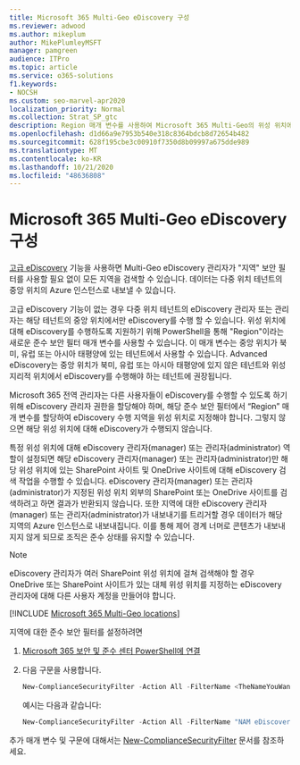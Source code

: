 ```yaml
---
title: Microsoft 365 Multi-Geo eDiscovery 구성
ms.reviewer: adwood
ms.author: mikeplum
author: MikePlumleyMSFT
manager: pamgreen
audience: ITPro
ms.topic: article
ms.service: o365-solutions
f1.keywords:
- NOCSH
ms.custom: seo-marvel-apr2020
localization_priority: Normal
ms.collection: Strat_SP_gtc
description: Region 매개 변수를 사용하여 Microsoft 365 Multi-Geo의 위성 위치에서 사용하도록 eDiscovery를 구성하는 방법을 학습합니다.
ms.openlocfilehash: d1d66a9e7953b540e318c8364bdcb8d72654b482
ms.sourcegitcommit: 628f195cbe3c00910f7350d8b09997a675dde989
ms.translationtype: MT
ms.contentlocale: ko-KR
ms.lasthandoff: 10/21/2020
ms.locfileid: "48636808"
---
```

# <a name="microsoft-365-multi-geo-ediscovery-configuration"></a>Microsoft 365 Multi-Geo eDiscovery 구성

[고급 eDiscovery](https://docs.microsoft.com/microsoft-365/compliance/overview-ediscovery-20) 기능을 사용하면 Multi-Geo eDiscovery 관리자가 "지역" 보안 필터를 사용할 필요 없이 모든 지역을 검색할 수 있습니다. 데이터는 다중 위치 테넌트의 중앙 위치의 Azure 인스턴스로 내보낼 수 있습니다. 

고급 eDiscovery 기능이 없는 경우 다중 위치 테넌트의 eDiscovery 관리자 또는 관리자는 해당 테넌트의 중앙 위치에서만 eDiscovery를 수행 할 수 있습니다. 위성 위치에 대해 eDiscovery를 수행하도록 지원하기 위해 PowerShell을 통해 "Region"이라는 새로운 준수 보안 필터 매개 변수를 사용할 수 있습니다. 이 매개 변수는 중앙 위치가 북미, 유럽 또는 아시아 태평양에 있는 테넌트에서 사용할 수 있습니다. Advanced eDiscovery는 중앙 위치가 북미, 유럽 또는 아시아 태평양에 있지 않은 테넌트와 위성 지리적 위치에서 eDiscovery를 수행해야 하는 테넌트에 권장됩니다. 

Microsoft 365 전역 관리자는 다른 사용자들이 eDiscovery를 수행할 수 있도록 하기 위해 eDiscovery 관리자 권한을 할당해야 하며, 해당 준수 보안 필터에서 “Region” 매개 변수를 할당하여 eDiscovery 수행 지역을 위성 위치로 지정해야 합니다. 그렇지 않으면 해당 위성 위치에 대해 eDiscovery가 수행되지 않습니다.

특정 위성 위치에 대해 eDiscovery 관리자(manager) 또는 관리자(administrator) 역할이 설정되면 해당 eDiscovery 관리자(manager) 또는 관리자(administrator)만 해당 위성 위치에 있는 SharePoint 사이트 및 OneDrive 사이트에 대해 eDiscovery 검색 작업을 수행할 수 있습니다. eDiscovery 관리자(manager) 또는 관리자(administrator)가 지정된 위성 위치 외부의 SharePoint 또는 OneDrive 사이트를 검색하려고 하면 결과가 반환되지 않습니다. 또한 지역에 대한 eDiscovery 관리자(manager) 또는 관리자(administrator)가 내보내기를 트리거할 경우 데이터가 해당 지역의 Azure 인스턴스로 내보내집니다. 이를 통해 제어 경계 너머로 콘텐츠가 내보내지지 않게 되므로 조직은 준수 상태를 유지할 수 있습니다.

> [!NOTE]
> eDiscovery 관리자가 여러 SharePoint 위성 위치에 걸쳐 검색해야 할 경우 OneDrive 또는 SharePoint 사이트가 있는 대체 위성 위치를 지정하는 eDiscovery 관리자에 대해 다른 사용자 계정을 만들어야 합니다.

[!INCLUDE [Microsoft 365 Multi-Geo locations](../includes/microsoft-365-multi-geo-locations.md)]

지역에 대한 준수 보안 필터를 설정하려면

1. [Microsoft 365 보안 및 준수 센터 PowerShell에 연결](https://docs.microsoft.com/powershell/exchange/connect-to-scc-powershell)

2. 다음 구문을 사용합니다.

   ```powershell
   New-ComplianceSecurityFilter -Action All -FilterName <TheNameYouWantToAssign> -Region <RegionValue> -Users <UserPrincipalName>
   ```

   예시는 다음과 같습니다:

   ```powershell
   New-ComplianceSecurityFilter -Action All -FilterName "NAM eDiscovery Managers" -Region NAM -Users adwood@contoso.onmicrosoft.com
   ```

추가 매개 변수 및 구문에 대해서는 [New-ComplianceSecurityFilter](https://docs.microsoft.com/powershell/module/exchange/new-compliancesecurityfilter) 문서를 참조하세요.

